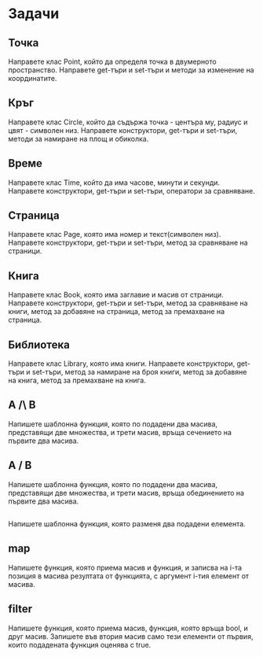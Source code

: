 # Задачи
## Точка
Направете клас Point, който да определя точка в двумерното пространство. Направете get-търи и set-търи и методи за изменение на координатите. 

## Кръг
Направете клас Circle, който да съдържа точка - центъра му, радиус и цвят - символен низ. Направете конструктори, get-търи и set-търи, методи за намиране на площ и обиколка.

## Време
Направете клас Time, който да има часове, минути и секунди. Направете конструктори, get-търи и set-търи, оператори за сравняване.

## Страница
Направете клас Page, която има номер и текст(символен низ). Направете конструктори, get-търи и set-търи, метод за сравняване на страници.

## Книга
Направете клас Book, която има заглавие и масив от страници. Направете конструктори, get-търи и set-търи, метод за сравняване на книги, метод за добавяне на страница, метод за премахване на страница.

## Библиотека
Направете клас Library, която има книги. Направете конструктори, get-търи и set-търи, метод за намиране на броя книги, метод за добавяне на книга, метод за премахване на книга.

## A /\ B
Напишете шаблонна функция, която по подадени два масива, представящи две множества, и трети масив, връща сечението на първите два масива. 

## A \/ B
Напишете шаблонна функция, която по подадени два масива, представящи две множества, и трети масив, връща обединението на първите два масива. 

##
Напишете шаблонна функция, която разменя два подадени елемента.

## map
Напишете функция, която приема масив и функция, и записва на i-та позиция в масива резултата от функцията, с аргумент i-тия елемент от масива.

## filter
Напишете функция, която приема масив, функция, която връща bool, и друг масив. Запишете във втория масив само тези елементи от първия, които подадената функция оценява с true.